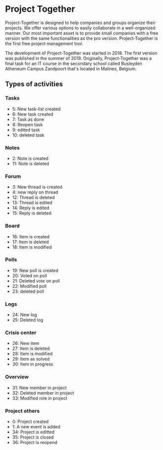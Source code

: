 # Project Together

Project-Together is designed to help companies and groups organize their projects. We offer various options to easily collaborate in a well-organized manner. Our most important asset is to provide small companies with a free version with the same functionalities as the pro version. Project-Together is the first free project management tool.

The development of Project-Together was started in 2018. The first version was published in the summer of 2019. Originally, Project-Together was a final task for an IT course in the secondary school called Busleyden Atheneum Campus Zandpoort that's located in Malines, Belgium.

## Types of activities

### Tasks
- 5: New task-list created
- 6: New task created
- 7: Task as done
- 8: Reopen task
- 9: edited task
- 10: deleted task

### Notes
- 2: Note is created
- 11: Note is deleted

### Forum
- 3: New thread is created
- 4: new reply on thread 
- 12: Thread is deleted
- 13: Thread is edited
- 14: Reply is edited
- 15: Reply is deleted

### Board
- 16: Item is created
- 17: Item is deleted
- 18: Item is modified


### Polls
- 19: New poll is created
- 20: Voted on poll
- 21: Deleted vote on poll
- 22: Modified poll
- 23: deleted poll

### Logs
- 24: New log
- 25: Deleted log


### Crisis center
- 26: New item
- 27: Item is deleted
- 28: Item is modified
- 29: Item as solved
- 30: Item in progress

### Overview
- 31: New member in project
- 32: Deleted member in project
- 33: Modified role in project

### Project others
- 0: Project created
- 1: A new event is added
- 34: Project is editted
- 35: Project is closed
- 36: Project is reopend
